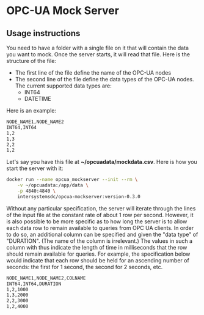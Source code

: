# OPC-UA Mock Server

## Usage instructions

You need to have a folder with a single file on it that will contain the data you want to mock. Once the server
starts, it will read that file. Here is the structure of the file:
* The first line of the file define the name of the OPC-UA nodes
* The second line of the file define the data types of the OPC-UA nodes. The current supported data types are:
  * INT64
  * DATETIME

Here is an example:

```bash
NODE_NAME1,NODE_NAME2
INT64,INT64
1,2
1,3
2,2
1,2
```

Let's say you have this file at **~/opcuadata/mockdata.csv**. Here is how you start the server with it:

```bash
docker run --name opcua_mockserver --init --rm \
    -v ~/opcuadata:/app/data \
    -p 4840:4840 \
    intersystemsdc/opcua-mockserver:version-0.3.0
```

Without any particular specification, the server will iterate through the lines of the input file at
the constant rate of about 1 row per second. However, it is also possible to be more specific as to how
long the server is to allow each data row to remain available to queries from OPC UA clients. In order
to do so, an additional column can be specified and given the "data type" of "DURATION".
(The name of the column is irrelevant.) The values in
such a column with thus indicate the length of time in milliseconds that the row should remain 
available for queries. For example, the specification below would 
indicate that each row should be held for an ascending number of seconds: the first for 1 second, the
second for 2 seconds, etc.

```bash
NODE_NAME1,NODE_NAME2,COLNAME
INT64,INT64,DURATION
1,2,1000
1,3,2000
2,2,3000
1,2,4000
```
